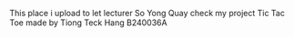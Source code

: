 This place i upload to let lecturer So Yong Quay check my project Tic Tac Toe made by Tiong Teck Hang B240036A
